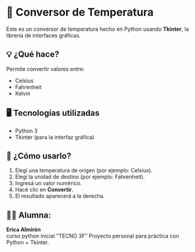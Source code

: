 # 🧊 Conversor de Temperatura

Este es un conversor de temperatura hecho en Python usando **Tkinter**, la librería de interfaces gráficas.

## 💡 ¿Qué hace?

Permite convertir valores entre:
- Celsius
- Fahrenheit
- Kelvin

## 🖥️ Tecnologías utilizadas

- Python 3
- Tkinter (para la interfaz gráfica)

## 🧪 ¿Cómo usarlo?

1. Elegí una temperatura de origen (por ejemplo: Celsius).
2. Elegí la unidad de destino (por ejemplo: Fahrenheit).
3. Ingresá un valor numérico.
4. Hacé clic en **Convertir**.
5. El resultado aparecerá a la derecha.

## 👩‍💻 Alumna:

**Erica Almirón**  
curso python inicial "TECNO 3F"
Proyecto personal para práctica con Python + Tkinter.
